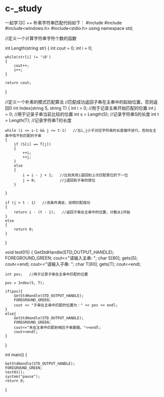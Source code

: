 # c-_study
一起学习C ++
朴素字符串匹配代码如下：
#include <iostream>
#include <string>
#include<windows.h>
#include<stdio.h>
using namespace std;

//定义一个计算字符串字符个数的函数

int Length(string str)
{
	int cout = 0;
	int i = 0;

	while(str[i] != '\0')
	{
		cout++;
		i++;
	}

	return cout;
}


//定义一个朴素的模式匹配算法
//匹配成功返回子串在主串中的起始位置，否则返回0
int Index(string S, string T)
{
	int i = 0;   //用于记录主串开始匹配的位置
	int j = 0;   //用于记录子串当前比较的位置
	int s = Length(S);  //记录字符串S的长度
	int t = Length(T);  //记录字符串T的长度

	
	while (i <= s-1 && j <= t-1)   //当i,j小于对应字符串的长度循环进行，否则在主串中找不到匹配的子串
	{
		if (S[i] == T[j])
		{
			++i;
			++j;
		}
		else
		{
			i = i - j + 1;   //比较失败i退回到上次匹配首位的下一位
			j = 0;           //j退回到子串的首位
		}

	}

	if (j > t - 1)   //该条件满足，说明匹配成功
	{
		return i - (t - 1);   //返回子串在主串中的位置，计数从1开始
	}
	else
	{
		return 0;
	}
}


void test01()
{
	GetStdHandle(STD_OUTPUT_HANDLE);
	FOREGROUND_GREEN;
	cout<<"请输入主串: "; 
	char S[80];
	gets(S);
	cout<<endl;
	cout<<"请输入子串: ";
	char T[80];
	gets(T);
	cout<<endl;
		 
	int pos;   //用于记录子串在主串中匹配的位置
	
	pos = Index(S, T);

	if(pos){
		GetStdHandle(STD_OUTPUT_HANDLE);
		FOREGROUND_GREEN;
		cout << "子串在主串中匹配的位置为：" << pos << endl;
	}
	else{
		GetStdHandle(STD_OUTPUT_HANDLE);
		FOREGROUND_GREEN;
		cout<<"未在主串中匹配到相应子串数据。"<<endl;
		cout<<endl;
	}
}



int main()
{
	
	GetStdHandle(STD_OUTPUT_HANDLE);
	FOREGROUND_GREEN;
	test01();
	system("pause");
	return 0;
}
